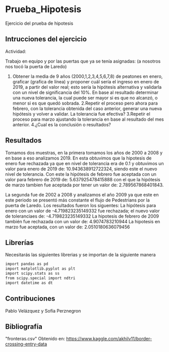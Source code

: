 # Prueba_Hipotesis
Ejercicio del prueba de hipotesis

## Intrucciones del ejercicio
Actividad:

Trabajo en equipo y por las puertas que ya se tenía asignadas: (a nosotros nos tocó la puerta de Laredo)
1. Obtener la media de 9 años (2000,1,2,3,4,5,6,7,8) de peatones en enero, graficar (grafica de línea) y proponer 
cuál sería el ingreso en enero de 2019, a partir del valor real; esto sería la hipótesis alternativa y validarla con 
un nivel de significancia del 10%. En base al resultado determinar una nueva tolerancia, la cual puede ser 
mayor si es que no alcanzó, o menor si es que quedó sobrada.
2.Repetir el proceso pero ahora para febrero, con la tolerancia obtenida del caso anterior, generar una nueva 
hipótesis y volver a validar. La tolerancia fue efectiva?
3.Repetir el proceso para marzo ajustando la tolerancia en base al resultado del mes anterior.
4.¿Cual es la conclusión o resultados?

## Resultados
Tomamos dos muestras, en la primera tomamos los años de 2000 a 2008 y en base a eso analizamos 2019.
En esta obtuvimos que la hipotesis de enero fue rechazada ya que en nivel de tolerancia era de 0.1 y obtuvimos un valor para enero de 2019 de:  10.943638912722324, siendo este el nuevo nivel de tolerancia. Con este la hipótesis de febrero fue aceptada con un valor para febrero de 2019 de:  5.637925478415888 con el que la hipótesis de marzo tambien fue aceptada por tener un valor de:  2.789567868401843.

La segunda fue de 2002 a 2008 y analizamos el año 2009 ya que este en este periodo se presentó más constante el flujo de Pedestrians por la puerta de Laredo.
Los resultados fueron los siguentes:
La hipótesis para enero con un valor de  -4.719823235149332 fue rechazada; el nuevo valor de toleranciaes de:  -4.719823235149332
La hipotesis de febrero de 2009 también fue rechazada con un valor de:  4.9074783210944
La hipotesis en marzo fue aceptada, con un valor  de:  2.0510180636079456


## Librerías
Necesitarás las siguientes librerias y se importan de la siguiente manera

```bash
import pandas as pd
import matplotlib.pyplot as plt
import scipy.stats as ss
from scipy.special import ndtri
import datetime as dt
```
## Contribuciones
Pablo Velázquez y Sofía Perznegron

## Bibliografía
"fronteras.csv"
Obtenido en:
https://www.kaggle.com/akhilv11/border-crossing-entry-data 
